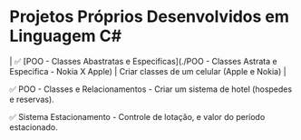 # Projetos Próprios Desenvolvidos em Linguagem C#


| ✅ [POO - Classes Abastratas e Especificas](./POO - Classes Astrata e Especifica - Nokia X Apple) | Criar classes de um celular (Apple e Nokia) |


✅ POO - Classes e Relacionamentos - Criar um sistema de hotel (hospedes e reservas).

✅ Sistema Estacionamento - Controle de lotação, e valor do período estacionado.

